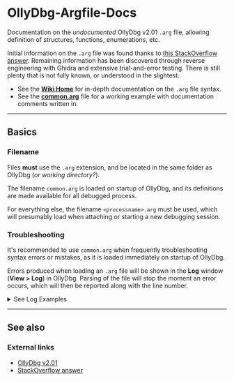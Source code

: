 # OllyDbg-Argfile-Docs
Documentation on the *undocumented* OllyDbg v2.01 `.arg` file, allowing definition of structures, functions, enumerations, etc.

Initial information on the `.arg` file was found thanks to [this StackOverflow answer](https://reverseengineering.stackexchange.com/a/11911/36150). Remaining information has been discovered through reverse engineering with Ghidra and extensive trial-and-error testing. There is still plenty that is not fully known, or understood in the slightest.

* See the **[Wiki Home](https://github.com/trigger-segfault/Ollydbg-Argfile-Docs/wiki)** for in-depth documentation on the `.arg` file syntax.
* See the **[common.arg](https://github.com/trigger-segfault/Ollydbg-Argfile-Docs/blob/main/common.arg)** file for a working example with documentation comments written in.

***

## Basics

### Filename

Files **must** use the `.arg` extension, and be located in the same folder as OllyDbg (*or working directory?*).

The filename `common.arg` is loaded on startup of OllyDbg, and its definitions are made available for all debugged process.

For everything else, the filename `<processname>.arg` must be used, which will presumably load when attaching or starting a new debugging session.


### Troubleshooting

It's recommended to use `common.arg` when frequently troubleshooting syntax errors or mistakes, as it is loaded immediately on startup of OllyDbg.

Errors produced when loading an `.arg` file will be shown in the **Log** window (**View > Log**) in OllyDbg. Parsing of the file will stop the moment an error occurs, which will then be reported along with the line number.

<details><summary>See Log Examples</summary>

**Success:**
```log
 OllyDbg v2.01
 Loading function descriptions from 'common.arg'
   216 constants, 42 structures, 16 types, 3 functions, 2 data blocks
   Total size of known data is 1550920 bytes
```

**Error:**
```diff
 OllyDbg v2.01
 Loading function descriptions from 'common.arg'
   216 constants, 42 structures, 16 types, 3 functions, 2 data blocks
-  Line 170. Extra characters on line
```
</details>

***

## See also

### External links

* [OllyDbg v2.01](http://www.ollydbg.de/)
* [StackOverflow answer](https://reverseengineering.stackexchange.com/a/11911/36150)
